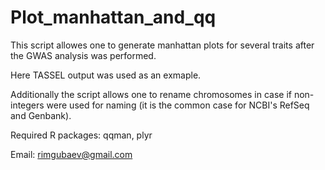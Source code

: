# Plot_manhattan_and_qq
This script allowes one to generate manhattan plots for several traits after the GWAS analysis was performed.

Here TASSEL output was used as an exmaple.

Additionally the script allows one to rename chromosomes in case if non-integers were used for naming (it is the common case for NCBI's RefSeq and Genbank). 

Required R packages:
qqman,
plyr

Email: rimgubaev@gmail.com
